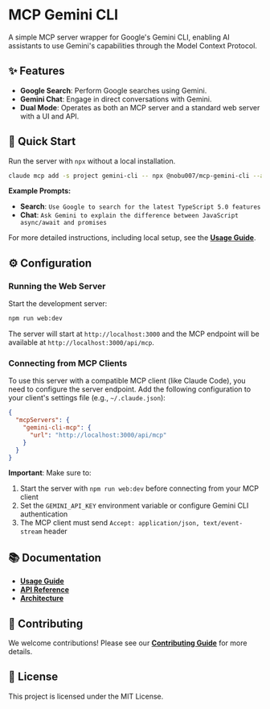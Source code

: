 # MCP Gemini CLI

A simple MCP server wrapper for Google's Gemini CLI, enabling AI assistants to use Gemini's capabilities through the Model Context Protocol.

## ✨ Features

- **Google Search**: Perform Google searches using Gemini.
- **Gemini Chat**: Engage in direct conversations with Gemini.
- **Dual Mode**: Operates as both an MCP server and a standard web server with a UI and API.

## 🚀 Quick Start

Run the server with `npx` without a local installation.

```bash
claude mcp add -s project gemini-cli -- npx @nobu007/mcp-gemini-cli --allow-npx
```

**Example Prompts:**

- **Search**: `Use Google to search for the latest TypeScript 5.0 features`
- **Chat**: `Ask Gemini to explain the difference between JavaScript async/await and promises`

For more detailed instructions, including local setup, see the [**Usage Guide**](./docs/USAGE.md).

## ⚙️ Configuration

### Running the Web Server

Start the development server:

```bash
npm run web:dev
```

The server will start at `http://localhost:3000` and the MCP endpoint will be available at `http://localhost:3000/api/mcp`.

### Connecting from MCP Clients

To use this server with a compatible MCP client (like Claude Code), you need to configure the server endpoint. Add the following configuration to your client's settings file (e.g., `~/.claude.json`):

```json
{
  "mcpServers": {
    "gemini-cli-mcp": {
      "url": "http://localhost:3000/api/mcp"
    }
  }
}
```

**Important**: Make sure to:

1. Start the server with `npm run web:dev` before connecting from your MCP client
2. Set the `GEMINI_API_KEY` environment variable or configure Gemini CLI authentication
3. The MCP client must send `Accept: application/json, text/event-stream` header

## 📚 Documentation

- [**Usage Guide**](./docs/USAGE.md)
- [**API Reference**](./docs/API.md)
- [**Architecture**](./docs/ARCHITECTURE.md)

## 🤝 Contributing

We welcome contributions! Please see our [**Contributing Guide**](./CONTRIBUTING.md) for more details.

## 📄 License

This project is licensed under the MIT License.
